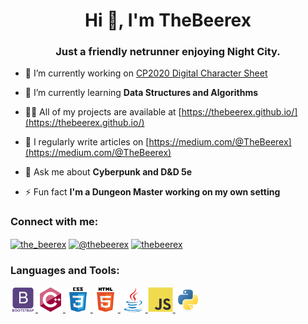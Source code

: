 <h1 align="center">Hi 👋, I'm TheBeerex</h1>
<h3 align="center">Just a friendly netrunner enjoying Night City.</h3>

- 🔭 I’m currently working on [CP2020 Digital Character Sheet](https://github.com/TheBeerex/CP2020-DigitalCharacterSheet)

- 🌱 I’m currently learning **Data Structures and Algorithms**

- 👨‍💻 All of my projects are available at [https://thebeerex.github.io/](https://thebeerex.github.io/)

- 📝 I regularly write articles on [https://medium.com/@TheBeerex](https://medium.com/@TheBeerex)

- 💬 Ask me about **Cyberpunk and D&D 5e**

- ⚡ Fun fact **I'm a Dungeon Master working on my own setting**

<h3 align="left">Connect with me:</h3>
<p align="left">
<a href="https://twitter.com/the_beerex" target="blank"><img align="center" src="https://raw.githubusercontent.com/rahuldkjain/github-profile-readme-generator/master/src/images/icons/Social/twitter.svg" alt="the_beerex" height="30" width="40" /></a>
<a href="https://medium.com/@thebeerex" target="blank"><img align="center" src="https://raw.githubusercontent.com/rahuldkjain/github-profile-readme-generator/master/src/images/icons/Social/medium.svg" alt="@thebeerex" height="30" width="40" /></a>
<a href="https://www.leetcode.com/thebeerex" target="blank"><img align="center" src="https://raw.githubusercontent.com/rahuldkjain/github-profile-readme-generator/master/src/images/icons/Social/leet-code.svg" alt="thebeerex" height="30" width="40" /></a>
</p>

<h3 align="left">Languages and Tools:</h3>
<p align="left"> <a href="https://getbootstrap.com" target="_blank" rel="noreferrer"> <img src="https://raw.githubusercontent.com/devicons/devicon/master/icons/bootstrap/bootstrap-plain-wordmark.svg" alt="bootstrap" width="40" height="40"/> </a> <a href="https://www.w3schools.com/cpp/" target="_blank" rel="noreferrer"> <img src="https://raw.githubusercontent.com/devicons/devicon/master/icons/cplusplus/cplusplus-original.svg" alt="cplusplus" width="40" height="40"/> </a> <a href="https://www.w3schools.com/css/" target="_blank" rel="noreferrer"> <img src="https://raw.githubusercontent.com/devicons/devicon/master/icons/css3/css3-original-wordmark.svg" alt="css3" width="40" height="40"/> </a> <a href="https://www.w3.org/html/" target="_blank" rel="noreferrer"> <img src="https://raw.githubusercontent.com/devicons/devicon/master/icons/html5/html5-original-wordmark.svg" alt="html5" width="40" height="40"/> </a> <a href="https://www.java.com" target="_blank" rel="noreferrer"> <img src="https://raw.githubusercontent.com/devicons/devicon/master/icons/java/java-original.svg" alt="java" width="40" height="40"/> </a> <a href="https://developer.mozilla.org/en-US/docs/Web/JavaScript" target="_blank" rel="noreferrer"> <img src="https://raw.githubusercontent.com/devicons/devicon/master/icons/javascript/javascript-original.svg" alt="javascript" width="40" height="40"/> </a> <a href="https://www.python.org" target="_blank" rel="noreferrer"> <img src="https://raw.githubusercontent.com/devicons/devicon/master/icons/python/python-original.svg" alt="python" width="40" height="40"/> </a> </p>
